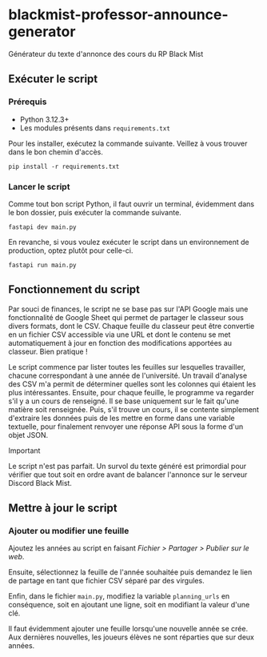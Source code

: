 # blackmist-professor-announce-generator
Générateur du texte d'annonce des cours du RP Black Mist

## Exécuter le script
### Prérequis
- Python 3.12.3+
- Les modules présents dans `requirements.txt`

Pour les installer, exécutez la commande suivante. Veillez à vous trouver dans le bon chemin d'accès.

```
pip install -r requirements.txt
```
### Lancer le script

Comme tout bon script Python, il faut ouvrir un terminal, évidemment dans le bon dossier, puis exécuter la commande suivante.
```
fastapi dev main.py
```
En revanche, si vous voulez exécuter le script dans un environnement de production, optez plutôt pour celle-ci. 
```
fastapi run main.py
```

## Fonctionnement du script

Par souci de finances, le script ne se base pas sur l'API Google mais une fonctionnalité de Google Sheet qui permet de partager le classeur sous divers formats, dont le CSV. 
Chaque feuille du classeur peut être convertie en un fichier CSV accessible via une URL et dont le contenu se met automatiquement à jour en fonction des modifications apportées au classeur. Bien pratique !

Le script commence par lister toutes les feuilles sur lesquelles travailler, chacune correspondant à une année de l'université. Un travail d'analyse des CSV m'a permit de déterminer quelles sont les colonnes qui étaient les plus intéressantes. Ensuite, pour chaque feuille, le programme va regarder s'il y a un cours de renseigné. Il se base uniquement sur le fait qu'une matière soit renseignée.
Puis, s'il trouve un cours, il se contente simplement d'extraire les données puis de les mettre en forme dans une variable textuelle, pour finalement renvoyer une réponse API sous la forme d'un objet JSON.

> [!IMPORTANT]
> Le script n'est pas parfait. Un survol du texte généré est primordial pour vérifier que tout soit en ordre avant de balancer l'annonce sur le serveur Discord Black Mist.

## Mettre à jour le script
### Ajouter ou modifier une feuille
Ajoutez les années au script en faisant *Fichier > Partager > Publier sur le web*.

Ensuite, sélectionnez la feuille de l'année souhaitée puis demandez le lien de partage en tant que fichier CSV séparé par des virgules.

Enfin, dans le fichier `main.py`, modifiez la variable `planning_urls` en conséquence, soit en ajoutant une ligne, soit en modifiant la valeur d'une clé.

Il faut évidemment ajouter une feuille lorsqu'une nouvelle année se crée. Aux dernières nouvelles, les joueurs élèves ne sont réparties que sur deux années.